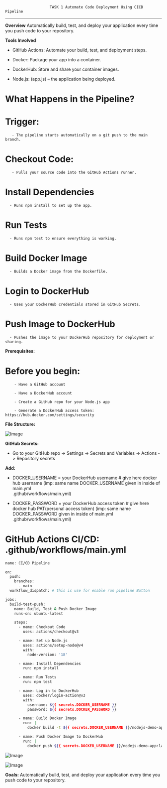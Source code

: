                         TASK 1 Automate Code Deployment Using CICD Pipeline
---
**Overview**
  Automatically build, test, and deploy your application every time you push code to your repository.

 **Tools Involved**
  - GitHub Actions: Automate your build, test, and deployment steps.

  - Docker: Package your app into a container.

  - DockerHub: Store and share your container images.

  - Node.js: (app.js) – the application being deployed.

# What Happens in the Pipeline?
   # Trigger:

       - The pipeline starts automatically on a git push to the main branch.

   # Checkout Code:

       - Pulls your source code into the GitHub Actions runner.

  # Install Dependencies

      - Runs npm install to set up the app.

  # Run Tests

      - Runs npm test to ensure everything is working.

  # Build Docker Image

      - Builds a Docker image from the Dockerfile.

  # Login to DockerHub

      - Uses your DockerHub credentials stored in GitHub Secrets.

  # Push Image to DockerHub

      - Pushes the image to your DockerHub repository for deployment or sharing.

**Prerequisites:**
   # Before you begin:

        - Have a GitHub account

        - Have a DockerHub account

        - Create a GitHub repo for your Node.js app

        - Generate a DockerHub access token: https://hub.docker.com/settings/security



**File Structure:**

  ![Image](https://github.com/user-attachments/assets/d8cdebed-c371-4719-8121-e65ee309cdb5)

 **GitHub Secrets:**
   - Go to your GitHub repo → Settings → Secrets and Variables → Actions -> Repository secrets

**Add:**

   - DOCKER_USERNAME = your DockerHub username   # give here docker hub username          (imp: same name DOCKER_USERNAME given in inside of main.yml                 
     .github/workflows/main.yml)

  - DOCKER_PASSWORD = your DockerHub access token   # give here docker hub               PAT(personal access token) (imp: same name                DOCKER_PASSWORD given in inside of        main.yml .github/workflows/main.yml)

# GitHub Actions CI/CD: .github/workflows/main.yml
```sh
name: CI/CD Pipeline

on:
  push:
    branches:
      - main
  workflow_dispatch: # this is use for enable run pipeline Button

jobs:
  build-test-push:
    name: Build, Test & Push Docker Image
    runs-on: ubuntu-latest

    steps:
      - name: Checkout Code
        uses: actions/checkout@v3

      - name: Set up Node.js
        uses: actions/setup-node@v4
        with:
          node-version: '18'

      - name: Install Dependencies
        run: npm install

      - name: Run Tests
        run: npm test

      - name: Log in to DockerHub
        uses: docker/login-action@v3
        with:
          username: ${{ secrets.DOCKER_USERNAME }}
          password: ${{ secrets.DOCKER_PASSWORD }}

      - name: Build Docker Image
        run: |
          docker build -t ${{ secrets.DOCKER_USERNAME }}/nodejs-demo-app:latest .

      - name: Push Docker Image to DockerHub
        run: |
          docker push ${{ secrets.DOCKER_USERNAME }}/nodejs-demo-app:latest
```
![Image](https://github.com/user-attachments/assets/ea0f9921-5695-4ae3-8592-1075051316bd)

![Image](https://github.com/user-attachments/assets/f26c0987-9260-4257-a557-48311cb11b1e)

**Goals:** Automatically build, test, and deploy your application every time you push code to your repository.


      
